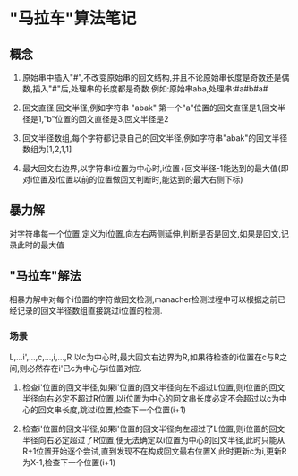 # "马拉车"算法笔记

## 概念

1) 原始串中插入"#",不改变原始串的回文结构,并且不论原始串长度是奇数还是偶数,插入"#"后,处理串的长度都是奇数.例如:原始串aba,处理串:#a#b#a#

2) 回文直径,回文半径,例如字符串 "abak" 第一个"a"位置的回文直径是1,回文半径是1,"b"位置的回文直径是3,回文半径是2

3) 回文半径数组,每个字符都记录自己的回文半径,例如字符串"abak"的回文半径数组为[1,2,1,1]

4) 最大回文右边界,以字符串i位置为中心时,i位置+回文半径-1能达到的最大值(即对i位置及i位置以前的位置做回文判断时,能达到的最大右侧下标)

## 暴力解

对字符串每一个位置,定义为i位置,向左右两侧延伸,判断是否是回文,如果是回文,记录此时的最大值

## "马拉车"解法

相暴力解中对每个i位置的字符做回文检测,manacher检测过程中可以根据之前已经记录的回文半径数组直接跳过i位置的检测.

### 场景

L,...i',...,c,...,i,...,R 以c为中心时,最大回文右边界为R,如果待检查的i位置在c与R之间,则必然存在i'已c为中心与i位置对应.

1) 检查i'位置的回文半径,如果i'位置的回文半径向左不超过L位置,则i位置的回文半径向右必定不超过R位置,以i位置为中心的回文串长度必定不会超过以c为中心的回文串长度,跳过i位置,检查下一个位置(i+1)

2) 检查i'位置的回文半径,如果i'位置的回文半径向左超过了L位置,则i位置的回文半径向右必定超过了R位置,便无法确定以i位置为中心的回文半径,此时只能从R+1位置开始逐个尝试,直到发现不在构成回文最右位置X,此时更新c为i,更新R为X-1,检查下一个位置(i+1)

